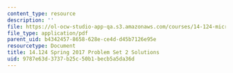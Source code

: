 ```yaml
---
content_type: resource
description: ''
file: https://ol-ocw-studio-app-qa.s3.amazonaws.com/courses/14-124-microeconomic-theory-iv-spring-2017/9787e63d3737b25c50b1becb5a5da36d_MIT14_124S17_Pset2_sol.pdf
file_type: application/pdf
parent_uid: b4342457-8658-628e-ce4d-d45b7126e95e
resourcetype: Document
title: 14.124 Spring 2017 Problem Set 2 Solutions
uid: 9787e63d-3737-b25c-50b1-becb5a5da36d
---
```

